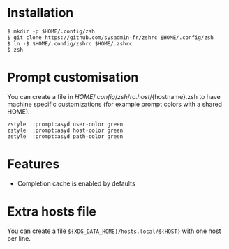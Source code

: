 # Installation

    $ mkdir -p $HOME/.config/zsh
    $ git clone https://github.com/sysadmin-fr/zshrc $HOME/.config/zsh
    $ ln -$ $HOME/.config/zshrc $HOME/.zshrc
    $ zsh

# Prompt customisation

You can create a file in $HOME/.config/zsh/rc.host/${hostname}.zsh to have machine specific customizations (for example
prompt colors with a shared HOME).

    zstyle  :prompt:asyd user-color green
    zstyle  :prompt:asyd host-color green
    zstyle  :prompt:asyd path-color green

# Features

* Completion cache is enabled by defaults

# Extra hosts file

You can create a file `${XDG_DATA_HOME}/hosts.local/${HOST}` with one host per line.
